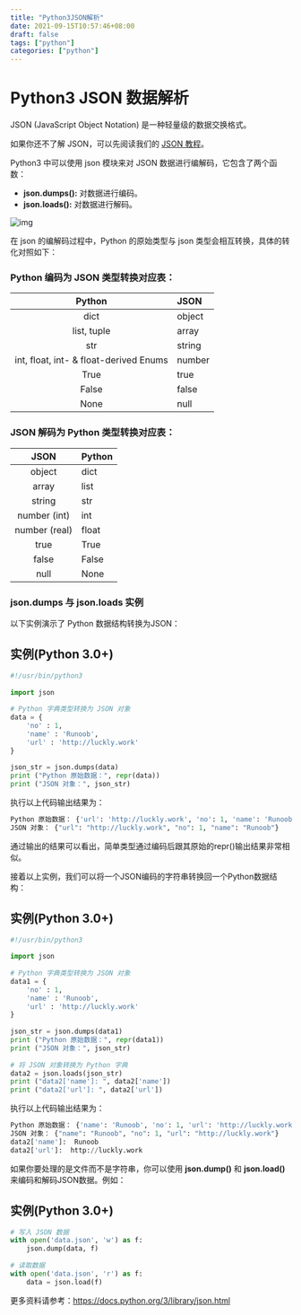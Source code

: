 ```yaml
---
title: "Python3JSON解析"
date: 2021-09-15T10:57:46+08:00
draft: false
tags: ["python"]
categories: ["python"]
---
```


# Python3 JSON 数据解析

JSON (JavaScript Object Notation) 是一种轻量级的数据交换格式。

如果你还不了解 JSON，可以先阅读我们的 [JSON 教程](https://luckly.work/json/json-tutorial.html)。

Python3 中可以使用 json 模块来对 JSON 数据进行编解码，它包含了两个函数：

- **json.dumps():** 对数据进行编码。
- **json.loads():** 对数据进行解码。

![img](https://luckly007.oss-cn-beijing.aliyuncs.com/image/json-dumps-loads.png)

在 json 的编解码过程中，Python 的原始类型与 json 类型会相互转换，具体的转化对照如下：

### Python 编码为 JSON 类型转换对应表：

|                 Python                 | JSON   |
| :------------------------------------: | :----- |
|                  dict                  | object |
|              list, tuple               | array  |
|                  str                   | string |
| int, float, int- & float-derived Enums | number |
|                  True                  | true   |
|                 False                  | false  |
|                  None                  | null   |

### JSON 解码为 Python 类型转换对应表：

|     JSON      | Python |
| :-----------: | :----- |
|    object     | dict   |
|     array     | list   |
|    string     | str    |
| number (int)  | int    |
| number (real) | float  |
|     true      | True   |
|     false     | False  |
|     null      | None   |

### json.dumps 与 json.loads 实例

以下实例演示了 Python 数据结构转换为JSON：

## 实例(Python 3.0+)

```python
#!/usr/bin/python3
 
import json
 
# Python 字典类型转换为 JSON 对象
data = {
    'no' : 1,
    'name' : 'Runoob',
    'url' : 'http://luckly.work'
}
 
json_str = json.dumps(data)
print ("Python 原始数据：", repr(data))
print ("JSON 对象：", json_str)
```

执行以上代码输出结果为：

```python
Python 原始数据： {'url': 'http://luckly.work', 'no': 1, 'name': 'Runoob'}
JSON 对象： {"url": "http://luckly.work", "no": 1, "name": "Runoob"}
```

通过输出的结果可以看出，简单类型通过编码后跟其原始的repr()输出结果非常相似。

接着以上实例，我们可以将一个JSON编码的字符串转换回一个Python数据结构：

## 实例(Python 3.0+)

```python
#!/usr/bin/python3
 
import json
 
# Python 字典类型转换为 JSON 对象
data1 = {
    'no' : 1,
    'name' : 'Runoob',
    'url' : 'http://luckly.work'
}
 
json_str = json.dumps(data1)
print ("Python 原始数据：", repr(data1))
print ("JSON 对象：", json_str)
 
# 将 JSON 对象转换为 Python 字典
data2 = json.loads(json_str)
print ("data2['name']: ", data2['name'])
print ("data2['url']: ", data2['url'])
```

执行以上代码输出结果为：

```python
Python 原始数据： {'name': 'Runoob', 'no': 1, 'url': 'http://luckly.work'}
JSON 对象： {"name": "Runoob", "no": 1, "url": "http://luckly.work"}
data2['name']:  Runoob
data2['url']:  http://luckly.work
```

如果你要处理的是文件而不是字符串，你可以使用 **json.dump()** 和 **json.load()** 来编码和解码JSON数据。例如：

## 实例(Python 3.0+)

```python
# 写入 JSON 数据
with open('data.json', 'w') as f:
    json.dump(data, f)
 
# 读取数据
with open('data.json', 'r') as f:
    data = json.load(f)

```

更多资料请参考：https://docs.python.org/3/library/json.html
